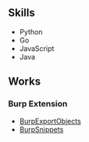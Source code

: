 ## Skills

- Python
- Go
- JavaScript
- Java

## Works

### Burp Extension

- [BurpExportObjects](https://github.com/howmuch515/BurpExportObjects)
- [BurpSnippets](https://github.com/howmuch515/BurpSnippets)


<!--
**howmuch515/howmuch515** is a ✨ _special_ ✨ repository because its `README.md` (this file) appears on your GitHub profile.

Here are some ideas to get you started:

- 🔭 I’m currently working on ...
- 🌱 I’m currently learning ...
- 👯 I’m looking to collaborate on ...
- 🤔 I’m looking for help with ...
- 💬 Ask me about ...
- 📫 How to reach me: ...
- 😄 Pronouns: ...
- ⚡ Fun fact: ...
-->
